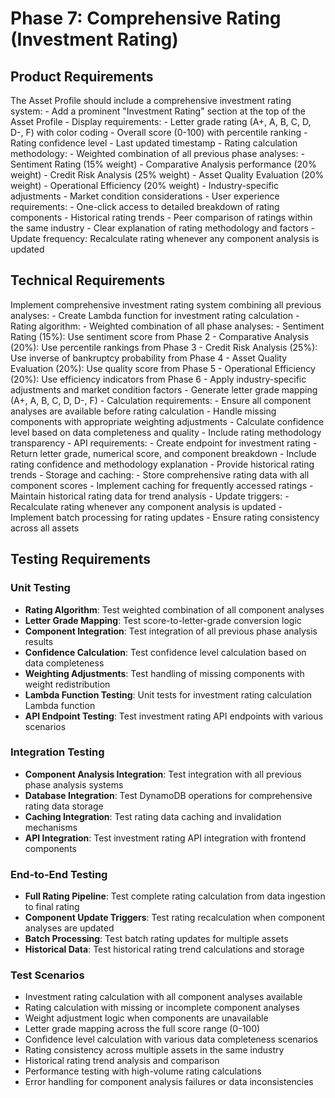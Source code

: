 # Phase 7: Comprehensive Rating (Investment Rating)

## Product Requirements

The Asset Profile should include a comprehensive investment rating system:
    - Add a prominent "Investment Rating" section at the top of the Asset Profile
    - Display requirements:
        - Letter grade rating (A+, A, B, C, D, D-, F) with color coding
        - Overall score (0-100) with percentile ranking
        - Rating confidence level
        - Last updated timestamp
    - Rating calculation methodology:
        - Weighted combination of all previous phase analyses:
            - Sentiment Rating (15% weight)
            - Comparative Analysis performance (20% weight)
            - Credit Risk Analysis (25% weight)
            - Asset Quality Evaluation (20% weight)
            - Operational Efficiency (20% weight)
        - Industry-specific adjustments
        - Market condition considerations
    - User experience requirements:
        - One-click access to detailed breakdown of rating components
        - Historical rating trends
        - Peer comparison of ratings within the same industry
        - Clear explanation of rating methodology and factors
    - Update frequency: Recalculate rating whenever any component analysis is updated

## Technical Requirements

Implement comprehensive investment rating system combining all previous analyses:
    - Create Lambda function for investment rating calculation
    - Rating algorithm:
        - Weighted combination of all phase analyses:
            - Sentiment Rating (15%): Use sentiment score from Phase 2
            - Comparative Analysis (20%): Use percentile rankings from Phase 3
            - Credit Risk Analysis (25%): Use inverse of bankruptcy probability from Phase 4
            - Asset Quality Evaluation (20%): Use quality score from Phase 5
            - Operational Efficiency (20%): Use efficiency indicators from Phase 6
        - Apply industry-specific adjustments and market condition factors
        - Generate letter grade mapping (A+, A, B, C, D, D-, F)
    - Calculation requirements:
        - Ensure all component analyses are available before rating calculation
        - Handle missing components with appropriate weighting adjustments
        - Calculate confidence level based on data completeness and quality
        - Include rating methodology transparency
    - API requirements:
        - Create endpoint for investment rating
        - Return letter grade, numerical score, and component breakdown
        - Include rating confidence and methodology explanation
        - Provide historical rating trends
    - Storage and caching:
        - Store comprehensive rating data with all component scores
        - Implement caching for frequently accessed ratings
        - Maintain historical rating data for trend analysis
    - Update triggers:
        - Recalculate rating whenever any component analysis is updated
        - Implement batch processing for rating updates
        - Ensure rating consistency across all assets

## Testing Requirements

### Unit Testing
- **Rating Algorithm**: Test weighted combination of all component analyses
- **Letter Grade Mapping**: Test score-to-letter-grade conversion logic
- **Component Integration**: Test integration of all previous phase analysis results
- **Confidence Calculation**: Test confidence level calculation based on data completeness
- **Weighting Adjustments**: Test handling of missing components with weight redistribution
- **Lambda Function Testing**: Unit tests for investment rating calculation Lambda function
- **API Endpoint Testing**: Test investment rating API endpoints with various scenarios

### Integration Testing
- **Component Analysis Integration**: Test integration with all previous phase analysis systems
- **Database Integration**: Test DynamoDB operations for comprehensive rating data storage
- **Caching Integration**: Test rating data caching and invalidation mechanisms
- **API Integration**: Test investment rating API integration with frontend components

### End-to-End Testing
- **Full Rating Pipeline**: Test complete rating calculation from data ingestion to final rating
- **Component Update Triggers**: Test rating recalculation when component analyses are updated
- **Batch Processing**: Test batch rating updates for multiple assets
- **Historical Data**: Test historical rating trend calculations and storage

### Test Scenarios
- Investment rating calculation with all component analyses available
- Rating calculation with missing or incomplete component analyses
- Weight adjustment logic when components are unavailable
- Letter grade mapping across the full score range (0-100)
- Confidence level calculation with various data completeness scenarios
- Rating consistency across multiple assets in the same industry
- Historical rating trend analysis and comparison
- Performance testing with high-volume rating calculations
- Error handling for component analysis failures or data inconsistencies